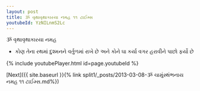 ```yaml
---
layout: post
title: ૐ વૃથાવૃથાકારયા નમહ ૧૧ ટાઈમ્સ
youtubeId: YzNILnmS2Lc
---
```

 
 
 ૐ વૃથાવૃથાકારયા નમહ  
 
 -  કોણ તેના રથમાં દુશ્મનને વર્તુળમાં રાખે છે અને કોને ઘા કર્યા વગર હરાવીને પાછો ફર્યો છે 
 
  
 
  
 
 
 
 
 
 


{% include youtubePlayer.html id=page.youtubeId %}
 
[Next]({{ site.baseurl }}{% link  split1/_posts/2013-03-08-ૐ ચામુંસ્થંભનાય નમહ ૧૧ ટાઈમ્સ.md%})
 
